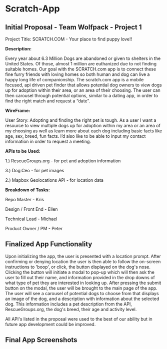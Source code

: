 # Scratch-App

## Initial Proposal - Team Wolfpack - Project 1

Project Title:  SCRATCH.COM - Your place to find puppy love!!

**Description:** 

Every year about 6.3 Million Dogs are abandoned or given to shelters in the United States.  Of those, almost 1 million are euthanized due to not finding suitable homes.  Our goal with the SCRATCH.com app is to connect these fine furry friends with loving homes so both human and dog can live a happy long life of companionship.  The scratch.com app is a mobile focused, api driven pet finder that allows potential dog owners to view dogs up for adoption within their area, or an area of their choosing.  The user can then carousel through potential options, similar to a dating app, in order to find the right match and request a “date”.


**WireFrame:**

User Story: Adopting and finding the right pet is tough.  As a user I want a resource to view multiple dogs up for adoption within my area or an area of my choosing as well as learn more about each dog including basic facts like age, sex, breed, fun facts.  I’d also like to be able to input my contact information in order to request a meeting.


**APIs to be Used:** 

1.) RescueGroups.org - for pet and adoption information

3.) Dog.Ceo - for pet images

2.) Mapbox Geolocations API - for location data


**Breakdown of Tasks:**

Repo Master - Kris

Design / Front End - Ellen

Technical Lead - Michael

Product Owner / PM - Peter


## Finalized App Functionality

Upon initializing the app, the user is presented with a location prompt. After confirming or denying location the user is then able to follow the on-screen instructions to 'boop', or click, the button displayed on the dog's nose. Clicking the button will initiate a modal to pop-up which will then ask the user to fill out their name, and information provided in the drop downs of what type of pet they are interested in looking up. After pressing the submit button on the modal, the user will be brought to the main page of the app. The user will see a carousel of potential dogs to choose from that displays an image of the dog, and a description with information about the selected dog. This information includes a pet description from the API, RescueGroups.org, the dog's breed, their age and activity level.

All API's listed in the proposal were used to the best of our ability but in future app development could be improved.

## Final App Screenshots










